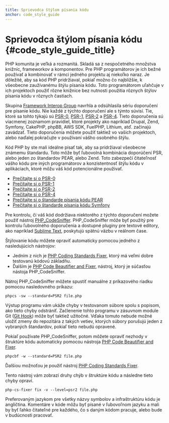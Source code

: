```yaml
---
title: Sprievodca štýlom písania kódu
anchor: code_style_guide
---
```


# Sprievodca štýlom písania kódu {#code_style_guide_title}

PHP komunita je veľká a rozmanitá. Skladá sa z nespočetného množstva knižníc, frameworkov a komponentov.
Pre PHP programátorov je ich bežné používať a kombinovať v rámci jedného projektu aj niekoľko naraz. Je dôležité, aby sa
kód PHP pridržiaval, pokiaľ možno čo najbližšie, k všeobecne zaužívanému štýlu písania kódu. Toto programátorom uľahčuje
v ich projektoch použiť rôzne knižnice bez nutnosti použitia rôznych štýlov písania kódu v rôznych častiach.

Skupina [Framework Interop Group][fig] navrhla a odsúhlasila sériu doporučení pre písanie kódu. Nie každé z týchto
doporučení ale s týmto súvisí. Tie, ktoré sa tohto týkajú sú [PSR-0][psr0], [PSR-1][psr1], [PSR-2][psr2]
a [PSR-4][psr4]. Tieto doporučenia sú viacmenej zoznamom pravidiel, ktoré projekty ako napríklad Drupal, Zend,
Symfony, CakePHP, phpBB, AWS SDK, FuelPHP, Lithium, atď. začinajú zavádzať. Tieto doporučenia môžete použiť taktiež
vo vašich projektoch, alebo naďalej pokračujte v používaní vášho osobného štýlu.

Kód PHP by ste mali ideálne písať tak, aby sa pridržiaval všeobecne známemu štandardu. Toto môže byť ľubovolná
kombinácia doporúčení PSR, alebo jeden zo štandardov PEAR, alebo Zend. Toto zabezpečí čitateľnosť vášho kódu pre iných
programátorov a konzistentnosť štýlu kódu v aplikáciach, ktoré môžu váš kód potencionálne použivať.

* [Prečítajte si o PSR-0][psr0]
* [Prečítajte si o PSR-1][psr1]
* [Prečítajte si o PSR-2][psr2]
* [Prečítajte si o PSR-4][psr4]
* [Prečítajte si o štandarde písania kódu PEAR][pear-cs]
* [Prečítajte si o štandarde písania kódu Symfony][symfony-cs]

Pre kontrolu, či váš kód dodržiava niektorého z týchto doporučení možete použiť nástroj [PHP_CodeSniffer][phpcs].
PHP_CodeSniffer môže byť použitý pre kontrolu ľubovolného doporučenia a dostupné pluginy pre textové editory,
ako napríklad [Sublime Text][st-cs], poskytujú spätnú väzbu v reálnom čase.

Štýlovanie kódu môžete opraviť automaticky pomocou jedného z nasledujúcich nástrojov:

- Jedním z nich je [PHP Coding Standards Fixer][phpcsfixer], ktorý má veľmi dobre testovanú kódovú základňu.
- Ďalším je [PHP Code Beautifier and Fixer][phpcbf], nástroj, ktorý je súčasťou nástoja PHP_CodeSniffer.

Nátroj PHP_CodeSniffer môžete spustiť manuálne z príkazového riadku pomocou nasledovného príkazu:

    phpcs -sw --standard=PSR2 file.php

Výstup programu vám ukáže chyby v testovanom súbore spolu s popisom, ako tieto chyby odstrániť. Začlenenie tohto
programu v zásuvnom module Git ([Git Hook](https://git-scm.com/book/en/v2/Customizing-Git-Git-Hooks)) môže byť taktiež
užitočné. Vďaka tomuto nebude možné uložiť zmeny do repozitára z takých vetiev, ktorých súbory porušujú jeden
z vybraných štandardov, pokiaľ tieto nebudú opravené.

Pokiaľ používate PHP_CodeSniffer, potom môžete opraviť nezhody v štruktúre kódu automaticky pomocou nástroja
[PHP Code Beautifier and Fixer][phpcbf].

    phpcbf -w --standard=PSR2 file.php

Ďalšiou možnoťou je použiť nástroj [PHP Coding Standards Fixer][phpcsfixer].

Tento nástroj vám zobrazí druhy chýb v štruktúre kódu a následne tieto chyby opraví.

    php-cs-fixer fix -v --level=psr2 file.php

Preferovaným jazykom pre všetky názvy symbolov a infraštruktúru kódu je angličtina. Komentáre v kóde môžu byť písané
v ľubovoľnom jazyku a mali by byť ľahko čitateľné pre každého, čo s daným kódom pracuje, alebo bude v budúcnosti
pracovať.

[fig]: http://www.php-fig.org/
[psr0]: http://www.php-fig.org/psr/psr-0/
[psr1]: http://www.php-fig.org/psr/psr-1/
[psr2]: http://www.php-fig.org/psr/psr-2/
[psr4]: http://www.php-fig.org/psr/psr-4/
[pear-cs]: http://pear.php.net/manual/en/standards.php
[symfony-cs]: http://symfony.com/doc/current/contributing/code/standards.html
[phpcs]: http://pear.php.net/package/PHP_CodeSniffer/
[phpcbf]: https://github.com/squizlabs/PHP_CodeSniffer/wiki/Fixing-Errors-Automatically
[st-cs]: https://github.com/benmatselby/sublime-phpcs
[phpcsfixer]: http://cs.sensiolabs.org/
